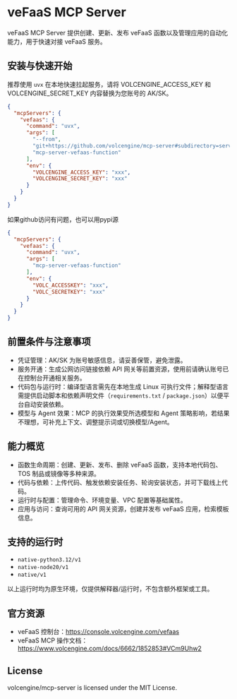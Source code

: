 # veFaaS MCP Server

veFaaS MCP Server 提供创建、更新、发布 veFaaS 函数以及管理应用的自动化能力，用于快速对接 veFaaS 服务。

## 安装与快速开始

推荐使用 `uvx` 在本地快速拉起服务，请将 VOLCENGINE_ACCESS_KEY 和 VOLCENGINE_SECRET_KEY 内容替换为您账号的 AK/SK。

```json
{
  "mcpServers": {
    "vefaas": {
      "command": "uvx",
      "args": [
        "--from",
        "git+https://github.com/volcengine/mcp-server#subdirectory=server/mcp_server_vefaas_function",
        "mcp-server-vefaas-function"
      ],
      "env": {
        "VOLCENGINE_ACCESS_KEY": "xxx",
        "VOLCENGINE_SECRET_KEY": "xxx"
      }
    }
  }
}
```
如果github访问有问题，也可以用pypi源
```json
{
  "mcpServers": {
    "vefaas": {
      "command": "uvx",
      "args": [
        "mcp-server-vefaas-function"
      ],
      "env": {
        "VOLC_ACCESSKEY": "xxx",
        "VOLC_SECRETKEY": "xxx"
      }
    }
  }
}
```


## 前置条件与注意事项

- 凭证管理：AK/SK 为账号敏感信息，请妥善保管，避免泄露。
- 服务开通：生成公网访问链接依赖 API 网关等前置资源，使用前请确认账号已在控制台开通相关服务。
- 代码包与运行时：编译型语言需先在本地生成 Linux 可执行文件；解释型语言需提供启动脚本和依赖声明文件（`requirements.txt` / `package.json`）以便平台自动安装依赖。
- 模型与 Agent 效果：MCP 的执行效果受所选模型和 Agent 策略影响，若结果不理想，可补充上下文、调整提示词或切换模型/Agent。

## 能力概览

- 函数生命周期：创建、更新、发布、删除 veFaaS 函数，支持本地代码包、TOS 制品或镜像等多种来源。
- 代码与依赖：上传代码、触发依赖安装任务、轮询安装状态，并可下载线上代码。
- 运行时与配置：管理命令、环境变量、VPC 配置等基础属性。
- 应用与访问：查询可用的 API 网关资源，创建并发布 veFaaS 应用，检索模板信息。

## 支持的运行时

- `native-python3.12/v1`
- `native-node20/v1`
- `native/v1`

以上运行时均为原生环境，仅提供解释器/运行时，不包含额外框架或工具。

## 官方资源

- veFaaS 控制台：<https://console.volcengine.com/vefaas>
- veFaaS MCP 操作文档：<https://www.volcengine.com/docs/6662/1852853#VCm9Uhw2>

## License

volcengine/mcp-server is licensed under the MIT License.
